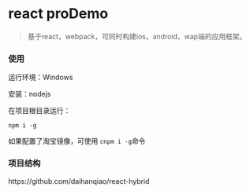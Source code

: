 
# react proDemo

> 基于react，webpack，可同时构建ios，android，wap端的应用框架。

### 使用

运行环境：Windows

安装：nodejs

在项目根目录运行：

<code>npm i -g</code>

如果配置了淘宝镜像，可使用 <code>cnpm i -g</code>命令

### 项目结构

<link>https://github.com/daihanqiao/react-hybrid</link>

